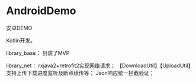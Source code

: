 # AndroidDemo
安卓DEMO

Kotlin开发。

library_base：
  封装了MVP

library_net：
  rxjava2+retrofit2实现网络请求；
  【DownloadUtil】【UploadUtil】支持上传下载进度监听及断点续传等；
  Json响应统一拦截验证；
